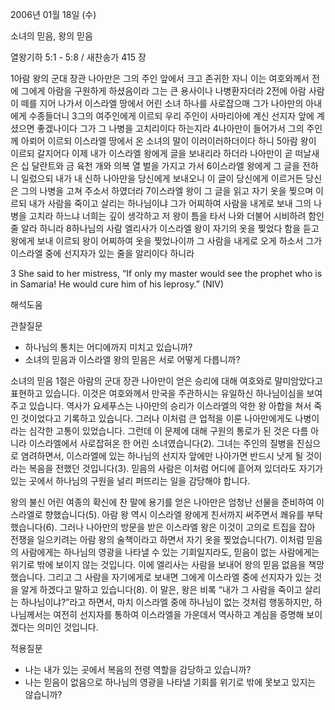 2006년 01월 18일 (수)

소녀의 믿음, 왕의 믿음



열왕기하 5:1 - 5:8 / 새찬송가 415 장


1아람 왕의 군대 장관 나아만은 그의 주인 앞에서 크고 존귀한 자니 이는 여호와께서 전에 그에게 아람을 구원하게 하셨음이라 그는 큰 용사이나 나병환자더라 2전에 아람 사람이 떼를 지어 나가서 이스라엘 땅에서 어린 소녀 하나를 사로잡으매 그가 나아만의 아내에게 수종들더니 3그의 여주인에게 이르되 우리 주인이 사마리아에 계신 선지자 앞에 계셨으면 좋겠나이다 그가 그 나병을 고치리이다 하는지라 4나아만이 들어가서 그의 주인께 아뢰어 이르되 이스라엘 땅에서 온 소녀의 말이 이러이러하더이다 하니 5아람 왕이 이르되 갈지어다 이제 내가 이스라엘 왕에게 글을 보내리라 하더라 나아만이 곧 떠날새 은 십 달란트와 금 육천 개와 의복 열 벌을 가지고 가서 6이스라엘 왕에게 그 글을 전하니 일렀으되 내가 내 신하 나아만을 당신에게 보내오니 이 글이 당신에게 이르거든 당신은 그의 나병을 고쳐 주소서 하였더라 7이스라엘 왕이 그 글을 읽고 자기 옷을 찢으며 이르되 내가 사람을 죽이고 살리는 하나님이냐 그가 어찌하여 사람을 내게로 보내 그의 나병을 고치라 하느냐 너희는 깊이 생각하고 저 왕이 틈을 타서 나와 더불어 시비하려 함인줄 알라 하니라 8하나님의 사람 엘리사가 이스라엘 왕이 자기의 옷을 찢었다 함을 듣고 왕에게 보내 이르되 왕이 어찌하여 옷을 찢었나이까 그 사람을 내게로 오게 하소서 그가 이스라엘 중에 선지자가 있는 줄을 알리이다 하니라 

3 She said to her mistress, “If only my master would see the prophet who is in Samaria! He would cure him of his leprosy.” (NIV)

해석도움





관찰질문 
- 하나님의 통치는 어디에까지 미치고 있습니까? 
- 소녀의 믿음과 이스라엘 왕의 믿음은 서로 어떻게 다릅니까? 


소녀의 믿음 
1절은 아람의 군대 장관 나아만이 얻은 승리에 대해 여호와로 말미암았다고 표현하고 있습니다. 이것은 여호와께서 만국을 주관하시는 유일하신 하나님이심을 보여주고 있습니다. 역사가 요세푸스는 나아만의 승리가 이스라엘의 악한 왕 아합을 쳐서 죽인 것이었다고 기록하고 있습니다. 그러나 이처럼 큰 업적을 이룬 나아만에게도 나병이라는 심각한 고통이 있었습니다. 그런데 이 문제에 대해 구원의 통로가 된 것은 다름 아니라 이스라엘에서 사로잡혀온 한 어린 소녀였습니다(2). 그녀는 주인의 질병을 진심으로 염려하면서, 이스라엘에 있는 하나님의 선지자 앞에만 나아가면 반드시 낫게 될 것이라는 복음을 전했던 것입니다(3). 믿음의 사람은 이처럼 어디에 흩어져 있더라도 자기가 있는 곳에서 하나님의 구원을 널리 퍼뜨리는 일을 감당해야 합니다. 

왕의 불신 
어린 여종의 확신에 찬 말에 용기를 얻은 나아만은 엄청난 선물을 준비하여 이스라엘로 향했습니다(5). 아람 왕 역시 이스라엘 왕에게 친서까지 써주면서 쾌유를 부탁했습니다(6). 그러나 나아만의 방문을 받은 이스라엘 왕은 이것이 고의로 트집을 잡아 전쟁을 일으키려는 아람 왕의 술책이라고 하면서 자기 옷을 찢었습니다(7). 이처럼 믿음의 사람에게는 하나님의 영광을 나타낼 수 있는 기회일지라도, 믿음이 없는 사람에게는 위기로 밖에 보이지 않는 것입니다. 이에 엘리사는 사람을 보내어 왕의 믿음 없음을 책망했습니다. 그리고 그 사람을 자기에게로 보내면 그에게 이스라엘 중에 선지자가 있는 것을 알게 하겠다고 말하고 있습니다(8). 이 말은, 왕은 비록 “내가 그 사람을 죽이고 살리는 하나님이냐?”라고 하면서, 마치 이스라엘 중에 하나님이 없는 것처럼 행동하지만, 하나님께서는 여전히 선지자를 통하여 이스라엘을 가운데서 역사하고 계심을 증명해 보이겠다는 의미인 것입니다. 

적용질문 
- 나는 내가 있는 곳에서 복음의 전령 역할을 감당하고 있습니까? 
- 나는 믿음이 없음으로 하나님의 영광을 나타낼 기회를 위기로 밖에 못보고 있지는 않습니까?